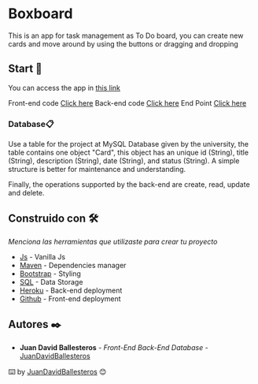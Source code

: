 # Boxboard

This is an app for task management as To Do board, you can create new cards and move around by using the buttons or dragging and dropping

## Start 🚀

You can access the app in [this link](https://juandavidballesteros.github.io/BoxBoard-Front/)

Front-end code [Click here](https://github.com/JuanDavidBallesteros/BoxBoard-Front)
Back-end code [Click here](https://github.com/JuanDavidBallesteros/boxBoard-back)
End Point [Click here](https://box-board.herokuapp.com/)

### Database📋

Use a table for the project at MySQL Database given by the university, the table contains one object "Card", this object has an unique id (String), title (String), description (String), date (String), and status (String). A simple structure is better for maintenance and understanding.

Finally, the operations supported by the back-end are create, read, update and delete.


## Construido con 🛠️

_Menciona las herramientas que utilizaste para crear tu proyecto_

* [Js](https://www.javascript.com/) - Vanilla Js
* [Maven](https://maven.apache.org/) - Dependencies manager
* [Bootstrap](https://getbootstrap.com/) - Styling
* [SQL](https://www.mysql.com/) - Data Storage
* [Heroku](https://box-board.herokuapp.com/) - Back-end deployment
* [Github](https://juandavidballesteros.github.io/BoxBoard-Front/) - Front-end deployment


## Autores ✒️

* **Juan David Ballesteros** - *Front-End Back-End Database* - [JuanDavidBallesteros](https://github.com/JuanDavidBallesteros)


⌨️ by [JuanDavidBallesteros](https://github.com/JuanDavidBallesteros) 😊